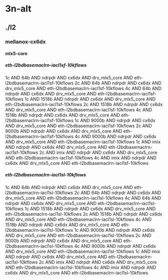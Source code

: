 # 3n-alt
## ./l2
### mellanox-cx6dx
#### mlx5-core
##### eth-l2bdbasemaclrn-iacl1sf-10kflows
1c AND 64b AND ndrpdr AND cx6dx AND drv_mlx5_core AND eth-l2bdbasemaclrn-iacl1sf-10kflows
2c AND 64b AND ndrpdr AND cx6dx AND drv_mlx5_core AND eth-l2bdbasemaclrn-iacl1sf-10kflows
4c AND 64b AND ndrpdr AND cx6dx AND drv_mlx5_core AND eth-l2bdbasemaclrn-iacl1sf-10kflows
1c AND 1518b AND ndrpdr AND cx6dx AND drv_mlx5_core AND eth-l2bdbasemaclrn-iacl1sf-10kflows
2c AND 1518b AND ndrpdr AND cx6dx AND drv_mlx5_core AND eth-l2bdbasemaclrn-iacl1sf-10kflows
4c AND 1518b AND ndrpdr AND cx6dx AND drv_mlx5_core AND eth-l2bdbasemaclrn-iacl1sf-10kflows
1c AND 9000b AND ndrpdr AND cx6dx AND drv_mlx5_core AND eth-l2bdbasemaclrn-iacl1sf-10kflows
2c AND 9000b AND ndrpdr AND cx6dx AND drv_mlx5_core AND eth-l2bdbasemaclrn-iacl1sf-10kflows
4c AND 9000b AND ndrpdr AND cx6dx AND drv_mlx5_core AND eth-l2bdbasemaclrn-iacl1sf-10kflows
1c AND imix AND ndrpdr AND cx6dx AND drv_mlx5_core AND eth-l2bdbasemaclrn-iacl1sf-10kflows
2c AND imix AND ndrpdr AND cx6dx AND drv_mlx5_core AND eth-l2bdbasemaclrn-iacl1sf-10kflows
4c AND imix AND ndrpdr AND cx6dx AND drv_mlx5_core AND eth-l2bdbasemaclrn-iacl1sf-10kflows
##### eth-l2bdbasemaclrn-iacl1sl-10kflows
1c AND 64b AND ndrpdr AND cx6dx AND drv_mlx5_core AND eth-l2bdbasemaclrn-iacl1sl-10kflows
2c AND 64b AND ndrpdr AND cx6dx AND drv_mlx5_core AND eth-l2bdbasemaclrn-iacl1sl-10kflows
4c AND 64b AND ndrpdr AND cx6dx AND drv_mlx5_core AND eth-l2bdbasemaclrn-iacl1sl-10kflows
1c AND 1518b AND ndrpdr AND cx6dx AND drv_mlx5_core AND eth-l2bdbasemaclrn-iacl1sl-10kflows
2c AND 1518b AND ndrpdr AND cx6dx AND drv_mlx5_core AND eth-l2bdbasemaclrn-iacl1sl-10kflows
4c AND 1518b AND ndrpdr AND cx6dx AND drv_mlx5_core AND eth-l2bdbasemaclrn-iacl1sl-10kflows
1c AND 9000b AND ndrpdr AND cx6dx AND drv_mlx5_core AND eth-l2bdbasemaclrn-iacl1sl-10kflows
2c AND 9000b AND ndrpdr AND cx6dx AND drv_mlx5_core AND eth-l2bdbasemaclrn-iacl1sl-10kflows
4c AND 9000b AND ndrpdr AND cx6dx AND drv_mlx5_core AND eth-l2bdbasemaclrn-iacl1sl-10kflows
1c AND imix AND ndrpdr AND cx6dx AND drv_mlx5_core AND eth-l2bdbasemaclrn-iacl1sl-10kflows
2c AND imix AND ndrpdr AND cx6dx AND drv_mlx5_core AND eth-l2bdbasemaclrn-iacl1sl-10kflows
4c AND imix AND ndrpdr AND cx6dx AND drv_mlx5_core AND eth-l2bdbasemaclrn-iacl1sl-10kflows